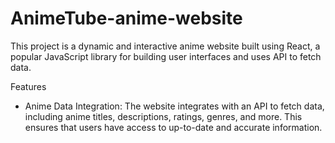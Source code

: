 # AnimeTube-anime-website

This project is a dynamic and interactive anime website built using React, a popular JavaScript library for building user interfaces and uses API to fetch data.

Features
<ul>
  <li>Anime Data Integration: The website integrates with an API to fetch data, including anime titles, descriptions, ratings, genres, and more. This ensures that users have access to up-to-date and accurate information.
</ul>
